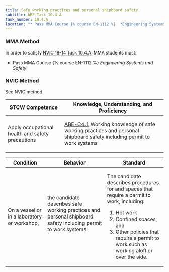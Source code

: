 ```yaml
---
title: Safe working practices and personal shipboard safety
subtitle: ABE Task 10.4.A 
task_number: 10.4.A
location: "* Pass MMA Course {% course EN-1112 %}  *Engineering Systems and Safety*" 
---
```



### MMA Method

In order to satisfy  [NVIC 18-14  Task  10.4.A]({{site.baseurl}}/assets/images/nvic-18-14.pdf), MMA students must:

* Pass MMA Course {% course EN-1112 %}  *Engineering Systems and Safety*


### NVIC Method

<a onclick="togglevisibility('nvic_methods')" >See NVIC method.</a>

<div id='nvic_methods' class='hide'>

<table>
<thead>
<tr>
<th class='forty'> STCW Competence </th>
<th class='sixty'> Knowledge, Understanding, and Proficiency </th>
</tr>
</thead>




<tbody>
<tr><td markdown='1'>

Apply occupational health and safety precautions

</td><td markdown='1'>

[ABE-C4.1]({{site.baseurl}}/tables/35.html#ABE-C4.1) Working knowledge of safe working practices and personal shipboard safety including permit to work systems

</td></tr>


</tbody>
</table>


<table>
<thead>
<tr><th class='twenty'>  Condition </th><th class='twenty'> Behavior </th><th  class='sixty'>Standard </th></tr>
</thead>
<tbody >



<tr><td markdown='1'>

On a vessel or in a laboratory or workshop,

</td><td markdown='1'>

the candidate describes safe working practices and personal shipboard safety including permit to work systems.

<br>

<div class="tooltip">
<span class="tooltiptext">
</span>
</div>


</td><td markdown='1'>

The candidate describes procedures for and spaces that require a permit to work, including: 

1. Hot work
2. Confined spaces; and 
3. Other policies that require a permit to work such as working aloft or over the side. 

</td></tr>
</tbody>
</table>
</div>
